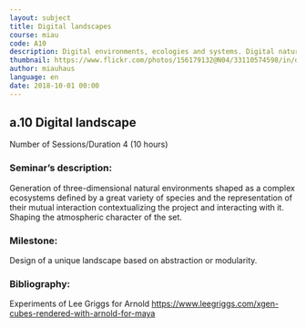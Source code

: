 ```yaml
---
layout: subject
title: Digital landscapes
course: miau
code: A10
description: Digital environments, ecologies and systems. Digital nature replicas, and digital original natures
thumbnail: https://www.flickr.com/photos/156179132@N04/33110574598/in/dateposted-public/
author: miauhaus
language: en
date: 2018-10-01 00:00
---
```

## a.10 Digital landscape
Number of Sessions/Duration 4 (10 hours)

### Seminar’s description:
Generation of three-dimensional natural environments shaped as a complex ecosystems defined by a great variety of species and the representation of their mutual interaction contextualizing the project and interacting with it. Shaping the atmospheric character
of the set.

### Milestone:
Design of a unique landscape based on abstraction or modularity.

### Bibliography:
Experiments of Lee Griggs for Arnold https://www.leegriggs.com/xgen-cubes-rendered-with-arnold-for-maya
